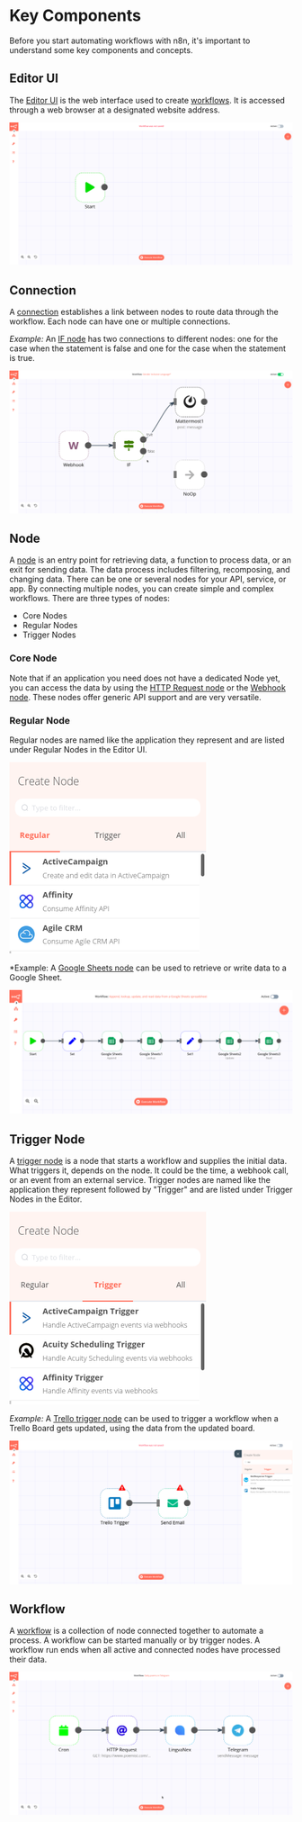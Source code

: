 # Key Components

Before you start automating workflows with n8n, it's important to understand some key components and concepts.

## Editor UI

The [Editor UI](../reference/glossary.md#editor-ui) is the web interface used to create [workflows](#Workflow). It is accessed through a web browser at a designated website address.

![Editor](./images/Editor_UI.gif)

## Connection

A [connection](../reference/glossary.md#connection) establishes a link between nodes to route data through the workflow. Each node can have one or multiple connections.

*Example:* An [IF node](../nodes/nodes-library/core-nodes/If/README.md) has two connections to different nodes: one for the case when the statement is false and one for the case when the statement is true.

![Connection](./images/Connection_ifnode.gif)

## Node

A [node](../reference/glossary.md#node) is an entry point for retrieving data, a function to process data, or an exit for sending data. The data process includes filtering, recomposing, and changing data. There can be one or several nodes for your API, service, or app. By connecting multiple nodes, you can create simple and complex workflows. There are three types of nodes:

* Core Nodes
* Regular Nodes
* Trigger Nodes

### Core Node

Note that if an application you need does not have a dedicated Node yet, you can access the data by using the [HTTP Request node](../nodes/nodes-library/core-nodes/HTTPRequest/README.md) or the [Webhook node](../nodes/nodes-library/core-nodes/Webhook/README.md). These nodes offer generic API support and are very versatile.


### Regular Node

Regular nodes are named like the application they represent and are listed under Regular Nodes in the Editor UI.

![Regular_nodes](./images/Regular_nodes.png)

*Example: A [Google Sheets node](../nodes/nodes-library/nodes/GoogleSheets/README.md) can be used to retrieve or write data to a Google Sheet.

![Sheets_node](./images/Google_sheets.png)

## Trigger Node

A [trigger node](../reference/glossary.md#trigger) is a node that starts a workflow and supplies the initial data. What triggers it, depends on the node. It could be the time, a webhook call, or an event from an external service. Trigger nodes are named like the application they represent followed by "Trigger" and are listed under Trigger Nodes in the Editor. 

![Trigger_nodes](./images/Trigger_nodes.png)

*Example:* A [Trello trigger node](../nodes/nodes-library/nodes/Trello/README.md) can be used to trigger a workflow when a Trello Board gets updated, using the data from the updated board.

![Trello_trigger](./images/Trello_trigger.png)

## Workflow

A [workflow](../reference/glossary.md#workflow) is a collection of node connected together to automate a process. A workflow can be started manually or by trigger nodes. A workflow run ends when all active and connected nodes have processed their data.

![Workflow](./images/Execute_workflow.gif)